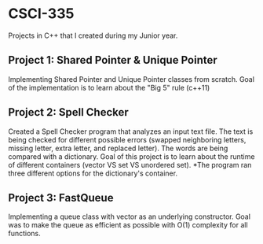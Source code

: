 # CSCI-335
Projects in C++ that I created during my Junior year.

## Project 1: Shared Pointer & Unique Pointer
Implementing Shared Pointer and Unique Pointer classes from scratch.
Goal of the implementation is to learn about the "Big 5" rule (c++11)

## Project 2: Spell Checker
Created a Spell Checker program that analyzes an input text file.
The text is being checked for different possible errors (swapped neighboring letters, missing letter, extra letter, and replaced letter).
The words are being compared with a dictionary.
Goal of this project is to learn about the runtime of different containers (vector VS set VS unordered set).
*The program ran three different options for the dictionary's container.

## Project 3: FastQueue
Implementing a queue class with vector as an underlying constructor.
Goal was to make the queue as efficient as possible with O(1) complexity for all functions.
